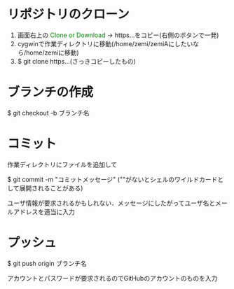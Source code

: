  # リポジトリのクローン
1. 画面右上の<font color="green"> Clone or Download</font> → https...をコピー(右側のボタンで一発)
2. cygwinで作業ディレクトリに移動(/home/zemi/zemiAにしたいなら/home/zemiに移動)
3. $ git clone https...(さっきコピーしたもの)

# ブランチの作成
$ git checkout -b ブランチ名

# コミット
作業ディレクトリにファイルを追加して

$ git commit -m "コミットメッセージ" (""がないとシェルのワイルドカードとして展開されることがある)

ユーザ情報が要求されるかもしれない．メッセージにしたがってユーザ名とメールアドレスを適当に入力

# プッシュ
$ git push origin ブランチ名

アカウントとパスワードが要求されるのでGitHubのアカウントのものを入力
